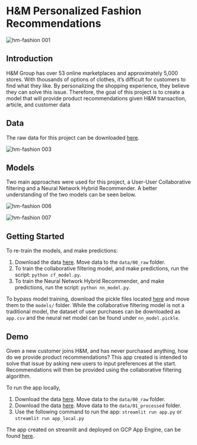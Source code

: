 # H&M Personalized Fashion Recommendations

![hm-fashion 001](https://user-images.githubusercontent.com/31523376/165661851-b91c24a0-4550-4b85-a1f2-1dc28498c2ee.jpeg)

## Introduction

H&M Group has over 53 online marketplaces and approximately 5,000 stores. With thousands of options of  clothes, it’s difficult for customers to find what they like. By personalizing the shopping experience, they believe they can solve this issue. Therefore, the goal of this project is to create a model that will provide product recommendations given H&M transaction, article, and customer data

## Data

The raw data for this project can be downloaded [here](https://www.kaggle.com/c/h-and-m-personalized-fashion-recommendations).

![hm-fashion 003](https://user-images.githubusercontent.com/31523376/165660262-8e4965e2-deaf-41a3-80d5-18977fecd2fb.jpeg)

## Models

Two main approaches were used for this project, a User-User Collaborative filtering and a Neural Network Hybrid Recommender. A better understanding of the two models can be seen below.

![hm-fashion 006](https://user-images.githubusercontent.com/31523376/165660373-d6769691-e6fd-45ba-a81d-7f2c602eddc5.jpeg)

![hm-fashion 007](https://user-images.githubusercontent.com/31523376/165660380-c39f5a1d-8b66-4aba-99c3-04b1f2296a70.jpeg)

## Getting Started

To re-train the models, and make predictions:
  1. Download the data [here](https://www.kaggle.com/c/h-and-m-personalized-fashion-recommendations). Move data to the `data/00_raw` folder.
  2. To train the collaborative filtering model, and make predictions, run the script: `python cf_model.py`.
  3. To train the Neural Network Hybrid Recommender, and make predictions, run the script: `python nn_model.py`.

To bypass model training, download the pickle files located [here](https://drive.google.com/drive/folders/1zl3L4c3bBs5-FXpKkxG9MJgvD5HINPgP?usp=sharing) and move them to the `models/` folder. While the collaborative filtering model is not a traditional model, the dataset of user purchases can be downloaded as `app.csv` and the neural net model can be found under `nn_model.pickle`.

## Demo

Given a new customer joins H&M, and has never purchased anything, how do we provide product recommendations? This app created is intended to solve that issue by asking new users to input preferences at the start. Recommendations will then be provided using the collaborative filtering algorithm.

To run the app locally,
  1. Download the data [here](https://www.kaggle.com/c/h-and-m-personalized-fashion-recommendations). Move data to the `data/00_raw` folder.
  2. Download the data [here](https://drive.google.com/drive/folders/1zl3L4c3bBs5-FXpKkxG9MJgvD5HINPgP?usp=sharing). Move data to the `data/01_processed` folder.
  3. Use the following command to run the app: `streamlit run app.py` or `streamlit run app_local.py`

The app created on streamlit and deployed on GCP App Engine, can be found [here](https://hm-fashion-rec.uc.r.appspot.com/).
